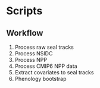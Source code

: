 <!-- README.md is generated from README.Rmd. Please edit that file -->

# Scripts

## Workflow

1.  Process raw seal tracks
2.  Process NSIDC
3.  Process NPP
4.  Process CMIP6 NPP data
5.  Extract covariates to seal tracks
6.  Phenology bootstrap
